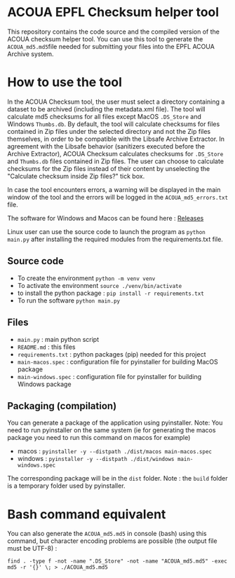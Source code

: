ACOUA EPFL Checksum helper tool
========

This repository contains the code source and the compiled version of the ACOUA checksum helper tool.
You can use this tool to generate the ```ACOUA_md5.md5```file needed for submitting your files into the EPFL ACOUA Archive system.


# How to use the tool

In the ACOUA Checksum tool, the user must select a directory containing a dataset to be archived (including the metadata.xml file).
The tool will calculate md5 checksums for all files except MacOS ```.DS_Store``` and Windows ```Thumbs.db```. By default, the tool will calculate checksums for files contained in Zip files under the selected directory and not the Zip files themselves, in order to be compatible with the Libsafe Archive Extractor. In agreement with the Libsafe behavior (sanitizers executed before the Archive Extractor),  ACOUA Checksum calculates checksums for ```.DS_Store``` and ```Thumbs.db``` files contained in Zip files.
The user can choose to calculate checksums for the Zip files instead of their content by unselecting the "Calculate checksum inside Zip files?" tick box.

In case the tool encounters errors, a warning will be displayed in the main window of the tool and the errors will be logged in the ```ACOUA_md5_errors.txt``` file.

The software for Windows and Macos can be found here : [Releases](https://github.com/epfllibrary/acouachecksum/releases)

Linux user can use the source code to launch the program as ```python main.py``` after installing the required modules from the requirements.txt file.

## Source code

* To create the environment ```python -m venv venv```
* To activate the environment ```source ./venv/bin/activate```
* to install the python package : ```pip install -r requirements.txt```
* To run the software ```python main.py```

## Files

* ```main.py``` : main python script
* ```README.md``` : this files
* ```requirements.txt``` : python packages (pip) needed for this project
* ```main-macos.spec``` : configuration file for pyinstaller for building MacOS package
* ```main-windows.spec``` : configuration file for pyinstaller for building Windows package


## Packaging (compilation)

You can generate a package of the application using pyinstaller.
Note: You need to run pyinstaller on the same system (ie for generating the macos package you need to run this command on macos for example)

* macos :  ```pyinstaller -y --distpath ./dist/macos main-macos.spec```
* windows : ```pyinstaller -y --distpath ./dist/windows main-windows.spec```

The corresponding package will be in the ```dist``` folder.
Note : the ```build``` folder is a temporary folder used by pyinstaller.

# Bash command equivalent

You can also generate the ```ACOUA_md5.md5``` in console (bash) using this command, but character encoding problems are possible (the output file must be UTF-8) :

```find . -type f -not -name ".DS_Store" -not -name "ACOUA_md5.md5" -exec md5 -r '{}' \; > ./ACOUA_md5.md5```
